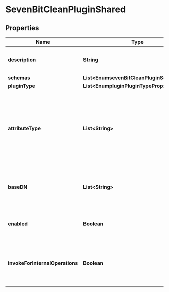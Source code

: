 

# SevenBitCleanPluginShared


## Properties

| Name | Type | Description | Notes |
|------------ | ------------- | ------------- | -------------|
|**description** | **String** | A description for this Plugin |  [optional] |
|**schemas** | **List&lt;EnumsevenBitCleanPluginSchemaUrn&gt;** |  |  |
|**pluginType** | **List&lt;EnumpluginPluginTypeProp&gt;** |  |  [optional] |
|**attributeType** | **List&lt;String&gt;** | Specifies the name or OID of an attribute type for which values should be checked to ensure that they are 7-bit clean. |  [optional] |
|**baseDN** | **List&lt;String&gt;** | Specifies the base DN below which the checking is performed. |  [optional] |
|**enabled** | **Boolean** | Indicates whether the plug-in is enabled for use. |  |
|**invokeForInternalOperations** | **Boolean** | Indicates whether the plug-in should be invoked for internal operations. |  [optional] |



